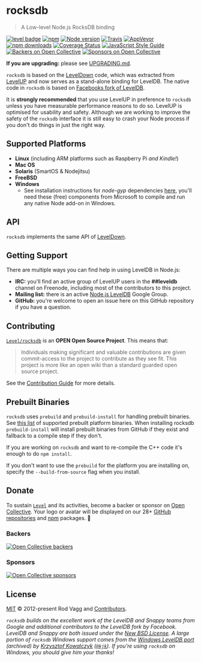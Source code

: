 # rocksdb

> A Low-level Node.js RocksDB binding

[![level badge][level-badge]](https://github.com/Level/awesome)
[![npm](https://img.shields.io/npm/v/rocksdb.svg?label=&logo=npm)](https://www.npmjs.com/package/rocksdb)
[![Node version](https://img.shields.io/node/v/rocksdb.svg)](https://www.npmjs.com/package/rocksdb)
[![Travis](https://img.shields.io/travis/Level/rocksdb.svg?logo=travis&label=)](https://travis-ci.org/Level/rocksdb)
[![AppVeyor](https://img.shields.io/appveyor/ci/Level/rocksdb.svg?logo=appveyor&label=)](https://ci.appveyor.com/project/Level/rocksdb)
[![npm downloads](https://img.shields.io/npm/dm/rocksdb.svg?label=dl)](https://www.npmjs.com/package/rocksdb)
[![Coverage Status](https://coveralls.io/repos/github/Level/rocksdb/badge.svg)](https://coveralls.io/github/Level/rocksdb)
[![JavaScript Style Guide](https://img.shields.io/badge/code_style-standard-brightgreen.svg)](https://standardjs.com)
[![Backers on Open Collective](https://opencollective.com/level/backers/badge.svg?color=orange)](#backers)
[![Sponsors on Open Collective](https://opencollective.com/level/sponsors/badge.svg?color=orange)](#sponsors)

**If you are upgrading:** please see [UPGRADING.md](UPGRADING.md).

`rocksdb` is based on the [LevelDown](https://github.com/Level/leveldown) code, which was extracted from [LevelUP](https://github.com/Level/levelup) and now serves as a stand-alone binding for LevelDB. The native code in `rocksdb` is based on [Facebooks fork of LevelDB](https://github.com/facebook/rocksdb).

It is **strongly recommended** that you use LevelUP in preference to `rocksdb` unless you have measurable performance reasons to do so. LevelUP is optimised for usability and safety. Although we are working to improve the safety of the `rocksdb` interface it is still easy to crash your Node process if you don't do things in just the right way.

<a name="platforms"></a>
## Supported Platforms

  * **Linux** (including ARM platforms such as Raspberry Pi *and Kindle!*)
  * **Mac OS**
  * **Solaris** (SmartOS & Nodejitsu)
  * **FreeBSD**
  * **Windows**
    * See installation instructions for *node-gyp* dependencies [here](https://github.com/TooTallNate/node-gyp#installation), you'll need these (free) components from Microsoft to compile and run any native Node add-on in Windows.

<a name="api"></a>
## API

`rocksdb` implements the same API of [LevelDown](https://github.com/Level/leveldown#api).

<a name="support"></a>
## Getting Support

There are multiple ways you can find help in using LevelDB in Node.js:

 * **IRC:** you'll find an active group of LevelUP users in the **##leveldb** channel on Freenode, including most of the contributors to this project.
 * **Mailing list:** there is an active [Node.js LevelDB](https://groups.google.com/forum/#!forum/node-levelup) Google Group.
 * **GitHub:** you're welcome to open an issue here on this GitHub repository if you have a question.

## Contributing

[`Level/rocksdb`](https://github.com/Level/rocksdb) is an **OPEN Open Source Project**. This means that:

> Individuals making significant and valuable contributions are given commit-access to the project to contribute as they see fit. This project is more like an open wiki than a standard guarded open source project.

See the [Contribution Guide](https://github.com/Level/community/blob/master/CONTRIBUTING.md) for more details.

## Prebuilt Binaries

`rocksdb` uses `prebuild` and `prebuild-install` for handling prebuilt binaries. See [this list](https://github.com/Level/rocksdb/releases) of supported prebuilt platform binaries. When installing rocksdb `prebuild-install` will install prebuilt binaries from GitHub if they exist and fallback to a compile step if they don't.

If you are working on `rocksdb` and want to re-compile the C++ code it's enough to do `npm install`.

If you don't want to use the `prebuild` for the platform you are installing on, specify the `--build-from-source` flag when you install.

## Donate

To sustain [`Level`](https://github.com/Level) and its activities, become a backer or sponsor on [Open Collective](https://opencollective.com/level). Your logo or avatar will be displayed on our 28+ [GitHub repositories](https://github.com/Level) and [npm](https://www.npmjs.com/) packages. 💖

### Backers

[![Open Collective backers](https://opencollective.com/level/backers.svg?width=890)](https://opencollective.com/level)

### Sponsors

[![Open Collective sponsors](https://opencollective.com/level/sponsors.svg?width=890)](https://opencollective.com/level)

## License

[MIT](LICENSE.md) © 2012-present Rod Vagg and [Contributors](CONTRIBUTORS.md).

_`rocksdb` builds on the excellent work of the LevelDB and Snappy teams from Google and additional contributors to the LevelDB fork by Facebook. LevelDB and Snappy are both issued under the [New BSD License](http://opensource.org/licenses/BSD-3-Clause). A large portion of `rocksdb` Windows support comes from the [Windows LevelDB port](http://code.google.com/r/kkowalczyk-leveldb/) (archived) by [Krzysztof Kowalczyk](http://blog.kowalczyk.info/) ([`@kjk`](https://twitter.com/kjk)). If you're using `rocksdb` on Windows, you should give him your thanks!_

[level-badge]: https://leveljs.org/img/badge.svg
